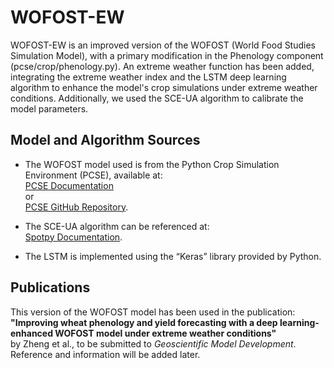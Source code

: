 # WOFOST-EW

WOFOST-EW is an improved version of the WOFOST (World Food Studies Simulation Model), with a primary modification in the Phenology component (pcse/crop/phenology.py). An extreme weather function has been added, integrating the extreme weather index and the LSTM deep learning algorithm to enhance the model's crop simulations under extreme weather conditions. Additionally, we used the SCE-UA algorithm to calibrate the model parameters.

## Model and Algorithm Sources

- The WOFOST model used is from the Python Crop Simulation Environment (PCSE), available at:  
  [PCSE Documentation](https://pcse.readthedocs.io/en/stable/)  
  or  
  [PCSE GitHub Repository](https://github.com/ajwdewit/pcse.git).

- The SCE-UA algorithm can be referenced at:  
  [Spotpy Documentation](https://spotpy.readthedocs.io/en/latest/).

- The LSTM is implemented using the “Keras” library provided by Python.

## Publications

This version of the WOFOST model has been used in the publication:  
**"Improving wheat phenology and yield forecasting with a deep learning-enhanced WOFOST model under extreme weather conditions"**  
by Zheng et al., to be submitted to *Geoscientific Model Development*.  
Reference and information will be added later.
